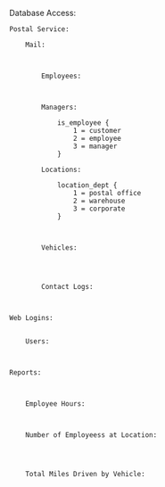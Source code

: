 
Database Access:

    Postal Service:

        Mail:



            Employees:



            Managers:

                is_employee {
                    1 = customer
                    2 = employee
                    3 = manager
                }

            Locations:

                location_dept {
                    1 = postal office
                    2 = warehouse
                    3 = corporate
                }



            Vehicles:




            Contact Logs:



    Web Logins:


        Users:



    Reports:



        Employee Hours:



        Number of Employeess at Location:




        Total Miles Driven by Vehicle:

    
    


